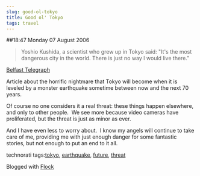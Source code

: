 ```yaml
---
slug: good-ol-tokyo
title: Good ol' Tokyo
tags: travel
---
```


##18:47 Monday 07 August 2006

> Yoshio Kushida, a scientist who grew up in Tokyo said: "It's the most dangerous city in the world. There is just no way I would live there."

[Belfast Telegraph](http://www.belfasttelegraph.co.uk/news/story.jsp?story=603087)





Article about the horrific nightmare that Tokyo will become when it is leveled by a monster earthquake sometime between now and the next 70 years.





Of course no one considers it a real threat: these things happen elsewhere, and only to other people.  We see more because video cameras have proliferated, but the threat is just as minor as ever.





And I have even less to worry about.  I know my angels will continue to take care of me, providing me with just enough danger for some fantastic stories, but not enough to put an end to it all.  







technorati tags:[tokyo](http://technorati.com/tag/tokyo), [earthquake](http://technorati.com/tag/earthquake), [future](http://technorati.com/tag/future), [threat](http://technorati.com/tag/threat)

Blogged with [Flock](http://www.flock.com)
